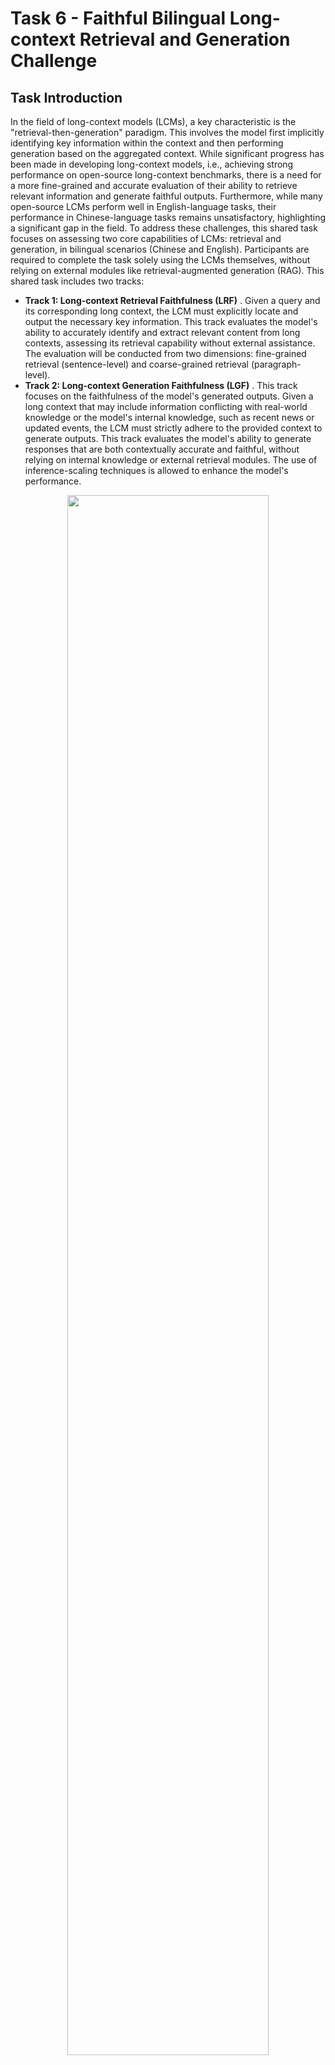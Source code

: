 # Task 6 - Faithful Bilingual Long-context Retrieval and Generation Challenge

## Task Introduction

In the field of long-context models (LCMs), a key characteristic is the "retrieval-then-generation" paradigm. This involves the model first implicitly identifying key information within the context and then performing generation based on the aggregated context. While significant progress has been made in developing long-context models, i.e., achieving strong performance on open-source long-context benchmarks, there is a need for a more fine-grained and accurate evaluation of their ability to retrieve relevant information and generate faithful outputs. Furthermore, while many open-source LCMs perform well in English-language tasks, their performance in Chinese-language tasks remains unsatisfactory, highlighting a significant gap in the field. To address these challenges, this shared task focuses on assessing two core capabilities of LCMs: retrieval and generation, in bilingual scenarios (Chinese and English). Participants are required to complete the task solely using the LCMs themselves, without relying on external modules like retrieval-augmented generation (RAG). This shared task includes two tracks:

* **Track 1: Long-context Retrieval Faithfulness (LRF)** . Given a query and its corresponding long context, the LCM must explicitly locate and output the necessary key information. This track evaluates the model's ability to accurately identify and extract relevant content from long contexts, assessing its retrieval capability without external assistance. The evaluation will be conducted from two dimensions: fine-grained retrieval (sentence-level) and coarse-grained retrieval (paragraph-level).
* **Track 2: Long-context Generation Faithfulness (LGF)** . This track focuses on the faithfulness of the model's generated outputs. Given a long context that may include information conflicting with real-world knowledge or the model's internal knowledge, such as recent news or updated events, the LCM must strictly adhere to the provided context to generate outputs. This track evaluates the model's ability to generate responses that are both contextually accurate and faithful, without relying on internal knowledge or external retrieval modules. The use of inference-scaling techniques is allowed to enhance the model's performance.

<div align=center>  <img src="Task_Introduction.png" width=80%></div>

## Data Description & Rules

L-CiteEval is a novelty benchmark, designed to evaluate the information retrieval ability and generation quality of NLP models on long-context tasks.

L-CiteEval is a novelty benchmark, designed to evaluate the information retrieval ability and generation quality of NLP models on long-context tasks, where the model needs to identify critical information while ignoring irrelevent interference.

To this end, we design a new benchmark construction method in which the dataset for each task undergoes three steps:

(1) **Seed Data & Padding Data Sampling**   (2) **Padding Data Filtering**   (3) **Length Extension**.

We use multiple real and synthetic data sources as a basis, and extend the context length through different strategies to simluate complex retrieval and inference scenarios. The generated test samples' lengths range from 0k to 128k,  aiming to effectively measure the model's long-context comprehension ability.

## Data Format

We provide our bilingual test dataset based on L-CiteEval.

### Chinese

For Chinese dataset, we mainly provide  multi-hop tasks, including **1_hop**, **2_hop** and **3-hop**, each sample of which has interference needles ranging in length from 1 to 16. Based on 1-hop task, we build  **yes_no**  task by adding an answer to the 1_hop question. If the added answer is correct, then the corresponding  answer of the  'yes-no' task is 'yes', otherwise the 'yes-no' task's answer is 'no' . The 'answer-yes' samples and 'answer-no' samples are equally divided in our dataset.

Finally, we add **counting_stars** subset directly from the open source  library [Counting-Stars](https://github.com/nick7nlp/Counting-Stars) , and make sure that its volume is consistent with other subtasks.

<table style="font-size: 14px;">
  <tr>
    <th>ZH - Task</th><th> Task Name </th><th> Samples</th><th>Length</th> <th> Facts Source </th> <th> Irrlevent Context Source</th></tr>
  <tr><th>qa1</th><th>1_hop</th><th rowspan=5>700</th><th rowspan=5>0k - 128k</th><th rowspan=4>NLPCC-MH</th><th rowspan=4><a href = https://huggingface.co/datasets/Linly-AI/Chinese-pretraining-dataset>Chinese-Pretraining</a> </th></tr>
<tr><th>qa2</th><th>2_hop</th></tr>
<tr><th>qa3</th><th>3_hop</th></tr>
<tr><th>qa4</th><th>yes_no</th></tr>
<tr><th>qa5</th><th>counting_stars</th><th>-</th> <th> <a href = https://github.com/nick7nlp/Counting-Stars>Counting-Stars<a></th></tr> </table>

### English

For English dataset, we also offer five subtasks. First, we build the **multihop_qa** subtask based on [HotpotQA](https://arxiv.org/pdf/1809.09600)  and [2WikiMultihopQA](https://arxiv.org/pdf/2011.01060) , and build the **single_qa** subtask based on [NarrativeQA](https://arxiv.org/pdf/1712.07040) and [Natural Questions](https://aclanthology.org/Q19-1026.pdf). And for these two tasks, we add additional samples with difficulty levels for users' choices. Then, based on the likeihood that the models may not answer the question according to the provided context, we designed a small number of **counterfact** samples, to test the faithfulness of the models to the provided context.

Finally, we add **counting_stars** subset directly from the open source  library [Counting-Stars](https://github.com/nick7nlp/Counting-Stars) , and add **NIAH** subtask from the open source [NIAH](https://github.com/gkamradt/LLMTest_NeedleInAHaystack/tree/main) .

<table style="font-size: 14px;">
  <tr>
    <th>EN - Task</th><th> Task Name </th><th> Samples</th><th>Length</th> <th> Facts Source </th> <th> Irrlevent Context Source</th></tr>
  <tr><th>qa1</th><th>multihop_qa</th><th>720</th><th rowspan=5>0k - 128k</th><th><a href = https://huggingface.co/datasets/hotpotqa/hotpot_qa>HotpotQA</a> <br><a href = https://huggingface.co/datasets/voidful/2WikiMultihopQA>2WikiMultihopQA</a></th><th rowspan=3> Remaining Datasets <br> that not used as <br> Facts Source</th></tr>
<tr><th>qa2</th><th>single_qa</th> <th>640</th> <th><a href = https://huggingface.co/datasets/deepmind/narrativeqa> NarrativeQA</a> <br> <a href = https://ai.google.com/research/NaturalQuestions> NaturalQuestions</th></tr>
<tr><th>qa3</th><th>counterfact</th><th>120</th><th>-</th></tr>
<tr><th>qa4</th><th>counting_stars</th><th>360</th><th>-</th><th> <a href = https://github.com/nick7nlp/Counting-Stars>Counting-Stars<a></th></tr>
<tr><th>qa5</th><th>niah</th><th>120</th><th>-</th> <th><a href = https://github.com/gkamradt/LLMTest_NeedleInAHaystack> NIAH</a> </th></tr> </table>

**[NOTE] We pad each en-subset to 720 samples. Please filter out samples with id = -1 when directly using the dataset.**


## Data Loading

Basically, you may use the dataset by run :

```python

from datasets import load_dataset

# load Chinese dataset
zh_dataset = load_dataset('ZetangForward/Bilingual_CiteEval', revision="ZH")

# load English dataset
en_dataset = load_dataset('ZetangForward/Bilingual_CiteEval', revision="EN")


```

## Evaluation

For evaluation, we provide a quick-start evalutaion framework, which evalute models ability on metrics:  precision, recall, f1 and cite numbers.

### Environment Setup

Remeber download the appropriate verison of flash-attn from   [flash-attn](https://github.com/Dao-AILab/flash-attention/releases) , then run:

```bash

git clone https://gitlab.com/iiGray/bilingual_citeeval_benchmark.git
cd bilingual_citeeval_benchmark
conda create -n citeeval python=3.10 -y
conda activate citeeval
pip install torch==2.5.1
pip install -e .

pip install <path_to_flash_attn_whl_file>
```

### Start Evaluation

It's recommended that modify the configuration in **./config/default.yaml** and run:

```bash
python scripts/run.py  # or export HF_ENDPOINT=https://hf-mirror.com && python scripts/run.py


```

We present the results of several common models:

<table style="font-size: 14px;">
  <tr>
    <th>ZH - Task</th>  <th>Metric</th><th>Llama3<br>-8B-Instruct</th> <th>Llama3.1<br>-8B-Instruct</th>
  <th>Qwen2<br>-7B-Instruct</th><th>Qwen2.5<br>-7B-Instruct</th></tr>
<tr>
    <th rowspan = 3>qa1</th>
<th> f1-answer </th><th><th></th></th><th><th></th></th>
  </tr>
<tr> <th> f1-cite </th> <th></th><th></th></th><th><th></th></tr>
<tr> <th> f1-avg. </th> <th></th><th></th></th><th><th></th></tr>
<tr>
    <th rowspan = 3>qa2</th>
<th> f1-answer </th><th><th></th></th><th><th></th></th>
  </tr>
<tr> <th> f1-cite </th> <th></th><th></th></th><th><th></th></tr>
<tr> <th> f1-avg. </th> <th></th><th></th></th><th><th></th></tr>
<tr>
    <th rowspan = 3>qa3</th>
<th> f1-answer </th><th><th></th></th></th><th><th></th>
  </tr>
<tr> <th> f1-cite </th> <th></th><th></th></th><th><th></th></tr>
<tr> <th> f1-avg. </th> <th></th><th></th></th><th><th></th></tr>
<tr>
    <th rowspan = 3>qa4</th>
<th> f1-answer </th><th><th></th></th></th><th><th></th>
  </tr>
<tr> <th> f1-cite </th> <th></th><th></th></th><th><th></th></tr>
<tr> <th> f1-avg. </th> <th></th><th></th></th><th><th></th></tr>
<tr>
    <th rowspan = 3>qa5</th>
<th> f1-answer </th><th><th></th></th></th><th><th></th>
  </tr>
<tr> <th> f1-cite </th> <th></th><th></th></th><th><th></th></tr>
<tr> <th> f1-avg. </th> <th></th><th></th></th><th><th></th></tr>
<tr> <th colspan = 2>ZH - Avg.</th><th></th><th></th></th><th><th></th></tr>
  <tr>
    <th>EN - Task</th>  <th>Metric</th><th>Llama3<br>-8B-Instruct</th> <th>Llama3.1<br>-8B-Instruct</th>
  <th>Qwen2<br>-7B-Instruct</th><th>Qwen2.5<br>-7B-Instruct</th></tr>
<tr>
    <th rowspan = 3>qa1</th>
<th> f1-answer </th><th><th></th></th></th><th><th></th>
  </tr>
<tr> <th> f1-cite </th> <th></th><th></th></th><th><th></th></tr>
<tr> <th> f1-avg. </th> <th></th><th></th></th><th><th></th></tr>
<tr>
    <th rowspan = 3>qa2</th>
<th> f1-answer </th><th><th></th></th></th><th><th></th>
  </tr>
<tr> <th> f1-cite </th> <th></th><th></th></th><th><th></th></tr>
<tr> <th> f1-avg. </th> <th></th><th></th></th><th><th></th></tr>
<tr>
    <th rowspan = 3>qa3</th>
<th> f1-answer </th><th><th></th></th></th><th><th></th>
  </tr>
<tr> <th> f1-cite </th> <th></th><th></th></th><th><th></th></tr>
<tr> <th> f1-avg. </th> <th></th><th></th></th><th><th></th></tr>
<tr>
    <th rowspan = 3>qa4</th>
<th> f1-answer </th><th><th></th></th></th><th><th></th>
  </tr>
<tr> <th> f1-cite </th> <th></th><th></th></th><th><th></th></tr>
<tr> <th> f1-avg. </th> <th></th><th></th></th><th><th></th></tr><tr>
    <th rowspan = 3>qa5</th>
<th> f1-answer </th><th><th></th></th></th><th><th></th>
  </tr>
<tr> <th> f1-cite </th> <th></th><th></th></th><th><th></th></tr>
<tr> <th> f1-avg. </th> <th></th><th></th></th><th><th></th></tr>
<tr> <th colspan = 2>EN - Avg.</th><th></th><th></th></th><th><th></th></tr>
<tr> <th colspan = 2> <b> AVG. <b></th><th></th><th></th></th><th><th></th></tr>
</table>



## Submission

For submission, the following materials should be packaged as one `zip` file and sent to [xzs23@mails.tsinghua.edu.cn](mailto:xzs23@mails.tsinghua.edu.cn):

***Submission File** : The output sentences should be written into one text file. **The format of the submission file must be the same as the input file. Specifically, the submission file must contain the same number of lines as the input file, and each line is a correct sentence corresponding to the sentence in the input file.**

***Code** : The code folder should contain all the codes of data augmentation, data processing, model training, and model inference.

***Document** :

***Data Description** : The document needs to contain a brief description of supervised and unsupervised data used in the experiment, as well as the data augmentation methods for unsupervised data.

***Sharing Link of Unsupervised Data** : Unsupervised data used in the experiment should be uploaded to a cloud storage, i.e., net disk, and the sharing link should be included in the document. It is not allowed to use data that violates the rules during model training.

## Contact & Citation

If your publication employs our dataset, please cite the following article:

**复制**

```

@article{tang2024citeeval,

  title={L-CiteEval: Do Long-Context Models Truly Leverage Context for Responding?},

  author={Tang, Zecheng and Zhou, Keyan and Li, Juntao and Ji, Baibei and Hou, Jianye and Zhang, Min},

  journal={arXiv preprint arXiv:2410.02115},

  year={2024}

}

```

If you have any questions about this task, please email to xxx

